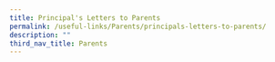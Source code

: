 ```yaml
---
title: Principal's Letters to Parents
permalink: /useful-links/Parents/principals-letters-to-parents/
description: ""
third_nav_title: Parents
---
```

